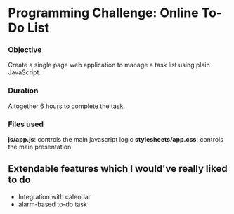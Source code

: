 # Programming Challenge: Online To-Do List

### Objective
Create a single page web application to manage a task list using plain JavaScript.

### Duration
Altogether 6 hours to complete the task.

### Files used
**js/app.js**: controls the main javascript logic
**stylesheets/app.css**: controls the main presentation

## Extendable features which I would've really liked to do

* Integration with calendar
* alarm-based to-do task